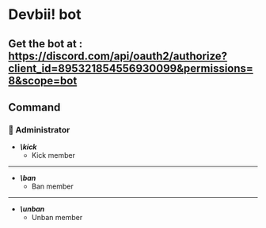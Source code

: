 # Devbii! bot
## Get the bot at : https://discord.com/api/oauth2/authorize?client_id=895321854556930099&permissions=8&scope=bot
## Command
### :wrench: Administrator
* ***\kick***
  * Kick member
___
* ***\ban***
  * Ban member
___
* ***\unban***
  * Unban member
